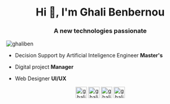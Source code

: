 <h1 align="center">Hi 👋, I'm Ghali Benbernou</h1>
<h3 align="center">A new technologies passionate</h3>

<p align="left"> <img src="https://komarev.com/ghpvc/?username=ghaliben" alt="ghaliben" /> </p>

- Decision Support by Artificial Inteligence Engineer **Master's**

- Digital project **Manager**

- Web Designer **UI/UX**


<p align="center">
<a href="https://twitter.com/ghalibenbernou" target="blank"><img align="center" src="https://cdn.jsdelivr.net/npm/simple-icons@3.0.1/icons/twitter.svg" alt="ghalibenbernou" height="30" width="30" /></a>
<a href="https://linkedin.com/in/ghali benbernou" target="blank"><img align="center" src="https://cdn.jsdelivr.net/npm/simple-icons@3.0.1/icons/linkedin.svg" alt="ghali benbernou" height="30" width="30" /></a>
<a href="https://fb.com/ghali benbernou" target="blank"><img align="center" src="https://cdn.jsdelivr.net/npm/simple-icons@3.0.1/icons/facebook.svg" alt="ghali benbernou" height="30" width="30" /></a>
<a href="https://instagram.com/ghali_antares" target="blank"><img align="center" src="https://cdn.jsdelivr.net/npm/simple-icons@3.0.1/icons/instagram.svg" alt="ghali_antares" height="30" width="30" /></a>
</p>
